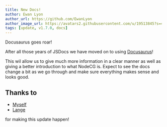 ```yaml
---
title: New Docs!
author: Ewan Lyon
author_url: https://github.com/EwanLyon
author_image_url: https://avatars2.githubusercontent.com/u/19513845?s=460&v=4
tags: [update, v1.7.0, docs]
---
```

Docusaurus goes roar!

<!--truncate-->

After all those years of JSDocs we have moved on to using [Docusaurus](https://v2.docusaurus.io/)!

This wil allow us to give much more information in a clear manner as well as giving a better introduction to what NodeCG is.
Expect to see the docs change a bit as we go through and make sure everything makes sense and looks good.

## Thanks to

- [Myself](https://github.com/EwanLyon)
- [Lange](https://github.com/Lange)

for making this update happen!
